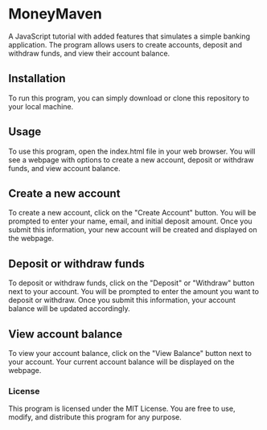 # MoneyMaven
A JavaScript tutorial with added features that simulates a simple banking application. The program allows users to create accounts, deposit and withdraw funds, and view their account balance.

## Installation
To run this program, you can simply download or clone this repository to your local machine.

## Usage
To use this program, open the index.html file in your web browser. You will see a webpage with options to create a new account, deposit or withdraw funds, and view account balance.

## Create a new account
To create a new account, click on the "Create Account" button. You will be prompted to enter your name, email, and initial deposit amount. Once you submit this information, your new account will be created and displayed on the webpage.

## Deposit or withdraw funds
To deposit or withdraw funds, click on the "Deposit" or "Withdraw" button next to your account. You will be prompted to enter the amount you want to deposit or withdraw. Once you submit this information, your account balance will be updated accordingly.

## View account balance
To view your account balance, click on the "View Balance" button next to your account. Your current account balance will be displayed on the webpage.

### License
This program is licensed under the MIT License. You are free to use, modify, and distribute this program for any purpose.
